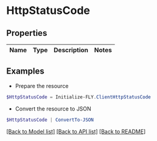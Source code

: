 # HttpStatusCode
## Properties

Name | Type | Description | Notes
------------ | ------------- | ------------- | -------------

## Examples

- Prepare the resource
```powershell
$HttpStatusCode = Initialize-FLY.ClientHttpStatusCode 
```

- Convert the resource to JSON
```powershell
$HttpStatusCode | ConvertTo-JSON
```

[[Back to Model list]](../README.md#documentation-for-models) [[Back to API list]](../README.md#documentation-for-api-endpoints) [[Back to README]](../README.md)

